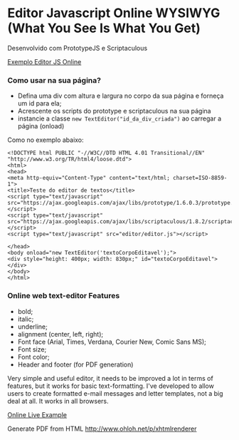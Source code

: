 # Editor Javascript Online WYSIWYG (What You See Is What You Get)

Desenvolvido com PrototypeJS e Scriptaculous 

[Exemplo Editor JS Online](http://sergiowww.github.io/editor-js-wysiwyg-online/)

### Como usar na sua página?
- Defina uma div com altura e largura no corpo da sua página e forneça um id para ela;
- Acrescente os scripts do prototype e scriptaculous na sua página
- instancie a classe `new TextEditor("id_da_div_criada")` ao carregar a página (onload)

Como no exemplo abaixo:
```
<!DOCTYPE html PUBLIC "-//W3C//DTD HTML 4.01 Transitional//EN" "http://www.w3.org/TR/html4/loose.dtd">
<html>
<head>
<meta http-equiv="Content-Type" content="text/html; charset=ISO-8859-1">
<title>Teste do editor de textos</title>
<script type="text/javascript" src="https://ajax.googleapis.com/ajax/libs/prototype/1.6.0.3/prototype.js"></script>
<script type="text/javascript" src="https://ajax.googleapis.com/ajax/libs/scriptaculous/1.8.2/scriptaculous.js"></script>
<script type="text/javascript" src="editor/editor.js"></script>

</head>
<body onload="new TextEditor('textoCorpoEditavel');">
<div style="height: 400px; width: 830px;" id="textoCorpoEditavel"></div>
</body>
</html>
```

### Online web text-editor Features

- bold;
- italic;
- underline;
- alignment (center, left, right);
- Font face (Arial, Times, Verdana, Courier New, Comic Sans MS);
- Font size;
- Font color;
- Header and footer (for PDF generation)

Very simple and useful editor, it needs to be improved a lot in terms of features, but it works for basic text-formatting. I've developed to allow users to create formatted e-mail messages and letter templates, not a big deal at all. It works in all browsers.

[Online Live Example](http://sergiowww.github.io/editor-js-wysiwyg-online/)

Generate PDF from HTML http://www.ohloh.net/p/xhtmlrenderer
